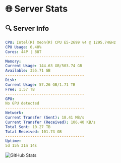 # 🌐 Server Stats
## 🔍 Server Info
```yaml
CPU: Intel(R) Xeon(R) CPU E5-2699 v4 @ 1295.74GHz
CPU Usage: 0.40%
Cores: 44P | 88T
-----------------------------------
Memory:
Current Usage: 144.63 GB/503.74 GB
Available: 355.71 GB
-----------------------------------
Disk:
Current Usage: 57.26 GB/1.71 TB
Free: 1.57 TB
-----------------------------------
GPU:
No GPU detected
-----------------------------------
Network:
Current Transfer (Sent): 18.41 MB/s
Current Transfer (Received): 106.40 KB/s
Total Sent: 10.27 TB
Total Received: 101.73 GB
-----------------------------------
Uptime:
5d 15h 31m 14s
```
![GitHub Stats](https://img.shields.io/badge/Updated-2025-03-13_12:54:03-blue)
